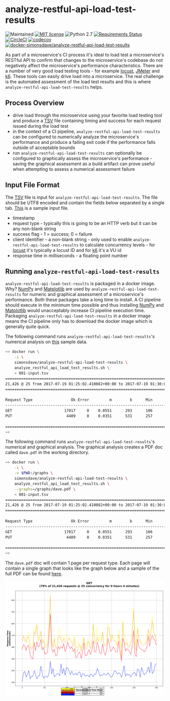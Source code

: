 # analyze-restful-api-load-test-results

![Maintained](https://img.shields.io/maintenance/yes/2020.svg?style=flat)
[![MIT license](http://img.shields.io/badge/license-MIT-brightgreen.svg)](http://opensource.org/licenses/MIT)
![Python 2.7](https://img.shields.io/badge/python-2.7-FFC100.svg?style=flat)
[![Requirements Status](https://requires.io/github/simonsdave/analyze-restful-api-load-test-results/requirements.svg?branch=master)](https://requires.io/github/simonsdave/analyze-restful-api-load-test-results/requirements/?branch=master)
[![CircleCI](https://circleci.com/gh/simonsdave/analyze-restful-api-load-test-results.svg?style=shield)](https://circleci.com/gh/simonsdave/analyze-restful-api-load-test-results)
[![codecov](https://codecov.io/gh/simonsdave/analyze-restful-api-load-test-results/branch/master/graph/badge.svg)](https://codecov.io/gh/simonsdave/analyze-restful-api-load-test-results)
[![docker-simonsdave/analyze-restful-api-load-test-results](https://img.shields.io/badge/docker-simonsdave%2Fanalyze%20restful%20api%20load%20test%20results-blue.svg)](https://hub.docker.com/r/simonsdave/analyze-restful-api-load-test-results/)

As part of a microservice's CI process it's ideal to
load test a microservice's RESTful API to confirm
that changes to the microservice's codebase do not negatively
affect the microservice's performance characteristics.
There are a number of very good load testing tools - for
example [locust](http://locust.io),
[JMeter](http://jmeter.apache.org)
and [k6](https://k6.io).
These tools can easily drive load into a microservice.
The real challenge is the automated assessment of the load test results
and this is where ```analyze-restful-api-load-test-results``` helps.

## Process Overview

* drive load through the microservice using your favorite load
  testing tool and produce a [TSV](https://en.wikipedia.org/wiki/Tab-separated_values)
  file containing timing and success for each request issued during the
  load test
* in the context of a CI pipeline, ```analyze-restful-api-load-test-results```
  can be configured to numerically analyze the microservice's performance
  and produce a failing exit code if the performance falls outside of acceptable
  bounds
* run ```analyze-restful-api-load-test-results``` can optionally
  be configured to graphically assess the microservice's performance - saving
  the graphical assessment as a build artifact can prove useful when attempting
  to assess a numerical assessment failure

## Input File Format

The [TSV](https://en.wikipedia.org/wiki/Tab-separated_values) file is
input for ```analyze-restful-api-load-test-results```.
The file should be UTF8 encoded
and contain the fields below separated by a single tab.
[This](samples/001-input.tsv) is a sample input file.

* timestamp
* request type - typically this is going to be an HTTP verb but
  it can be any non-blank string
* success flag - 1 = success; 0 = failure
* client identifier - a non-blank string - only used to enable ```analyze-restful-api-load-test-results```
  to calculate concurrency levels - for [locust](http://locust.io) it's typically
  a locust ID and for [k6](https://k6.io) it's a VU id
* response time in milliseconds - a floating point number

## Running ```analyze-restful-api-load-test-results```

```analyze-restful-api-load-test-results``` is packaged in a docker image.
Why? [NumPy](http://www.numpy.org) and [Matplotlib](http://matplotlib.org)
are used by ```analyze-restful-api-load-test-results```
for numeric and graphical assessment of a microservice's performance.
Both these packages take a long time to install.
A CI pipeline should execute in the minimum time possible
and thus installing [NumPy](http://www.numpy.org) and [Matplotlib](http://matplotlib.org)
would unacceptably increase CI pipeline execution time.
Packaging ```analyze-restful-api-load-test-results``` in a docker image
means the CI pipeline only has to download the docker image which is
generally quite quick.

The following command runs ```analyze-restful-api-load-test-results```'s
numerical analysis on [this](samples/001-input.tsv) sample data.

```bash
~> docker run \
    -i \
    simonsdave/analyze-restful-api-load-test-results \
    analyze_restful_api_load_test_results.sh \
    < 001-input.tsv
=====================================================================================
21,426 @ 25 from 2017-07-19 01:25:02.410082+00:00 to 2017-07-19 01:30:02.245437+00:00
=====================================================================================

Request Type                 Ok Error         m        b      Min       50       95       99      Max
-----------------------------------------------------------------------------------------------------
GET                       17017     0    0.0551      293      106      290      432      509      842
PUT                        4409     0    0.0351      531      257      508      765     1131     1748

=====================================================================================
~>
```

The following command runs ```analyze-restful-api-load-test-results```'s
numerical and graphical analysis. The graphical analysis creates a PDF doc
called ```dave.pdf``` in the working directory.

```bash
~> docker run \
    -i \
    -v $PWD:/graphs \
    simonsdave/analyze-restful-api-load-test-results \
    analyze_restful_api_load_test_results.sh \
    --graphs=/graphs/dave.pdf \
    < 001-input.tsv
=====================================================================================
21,426 @ 25 from 2017-07-19 01:25:02.410082+00:00 to 2017-07-19 01:30:02.245437+00:00
=====================================================================================

Request Type                 Ok Error         m        b      Min       50       95       99      Max
-----------------------------------------------------------------------------------------------------
GET                       17017     0    0.0551      293      106      290      432      509      842
PUT                        4409     0    0.0351      531      257      508      765     1131     1748

=====================================================================================
~>
```

The ```dave.pdf``` doc will contain 1 page per request type. Each page will
contain a single graph that looks like the graph below and a sample of the
full PDF can be found [here](samples/001-input.pdf).

![](samples/001-input.png)
